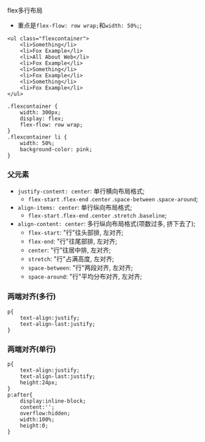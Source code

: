 flex多行布局
* 重点是`flex-flow: row wrap;`和`width: 50%;`;
```
<ul class="flexcontainer">
    <li>Something</li>
    <li>Fox Example</li>
    <li>All About Web</li>
    <li>Fox Example</li>
    <li>Something</li>
    <li>Fox Example</li>
    <li>Something</li>
    <li>Fox Example</li>
</ul>

.flexcontainer {
    width: 300px;
    display: flex;
    flex-flow: row wrap;
}
.flexcontainer li {
    width: 50%;
    background-color: pink;
}
```

### 父元素
* `justify-content: center`: 单行横向布局格式;
    * `flex-start` .`flex-end` .`center` .`space-between` .`space-around`;
* `align-items: center`: 单行纵向布局格式;
    * `flex-start` .`flex-end` .`center` .`stretch` .`baseline`;
* `align-content: center`: 多行纵向布局格式(项数过多, 挤下去了);
    * `flex-start`: "行"往头部排, 左对齐;
    * `flex-end`: "行"往尾部排, 左对齐;
    * `center`: "行"往居中排, 左对齐;
    * `stretch`: "行"占满高度, 左对齐;
    * `space-between`: "行"两段对齐, 左对齐;
    * `space-around`: "行"平均分布对齐, 左对齐; 


### 两端对齐(多行)
```
p{
    text-align:justify;
    text-align-last:justify;
}
```

### 两端对齐(单行)
```
p{
    text-align:justify;
    text-align-last:justify;
    height:24px;
}
p:after{
    display:inline-block;
    content:'';
    overflow:hidden;
    width:100%;
    height:0;
}
```